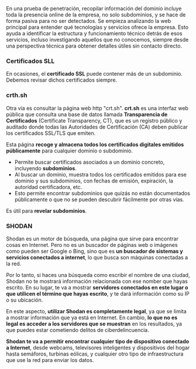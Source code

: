 
En una prueba de penetración, recopilar información del dominio incluye toda la presencia online de la empresa, no solo subdominios, y se hace de forma pasiva para no ser detectados. Se empieza analizando la web principal para entender qué tecnologías y servicios ofrece la empresa. Esto ayuda a identificar la estructura y funcionamiento técnico detrás de esos servicios, incluso investigando aquellos que no conocemos, siempre desde una perspectiva técnica para obtener detalles útiles sin contacto directo.

### Certificados SLL
En ocasiones, el **certificado SSL** puede contener más de un subdominio. Debemos revisar dichos certificados siempre.

### crth.sh
Otra vía es consultar la página web http "crt.sh".
**crt.sh** es una interfaz web pública que consulta una base de datos llamada **Transparencia de Certificados** (Certificate Transparency, CT), que es un registro público y auditado donde todas las Autoridades de Certificación (CA) deben publicar los certificados SSL/TLS que emiten.

Esta página **recoge y almacena todos los certificados digitales emitidos públicamente** para cualquier dominio o subdominio.
- Permite buscar certificados asociados a un dominio concreto, incluyendo **subdominios**.
- Al buscar un dominio, muestra todos los certificados emitidos para ese dominio y sus subdominios, con fechas de emisión, expiración, la autoridad certificadora, etc.
- Esto permite encontrar subdominios que quizás no están documentados públicamente o que no se pueden descubrir fácilmente por otras vías.

Es útil para **revelar  subdominios**.

### SHODAN
Shodan es un motor de búsqueda, una página que sirve para encontrar cosas en Internet. Pero no es un buscador de páginas web o imágenes como pueden ser Google o Bing, sino que es **un buscador de sistemas y servicios conectados a internet**, lo que busca son máquinas conectadas a la red.

Por lo tanto, si haces una búsqueda como escribir el nombre de una ciudad, Shodan no te mostrará información relacionada con ese nomber que hayas escrito. En su lugar, te va a mostrar **servidores conectados en este lugar o que utilicen el término que hayas escrito**, y te dará información como su IP o su ubicación.

En este aspecto, **utilizar Shodan es completamente legal**, ya que se limita a mostrar información que ya está en Internet. En cambio, **lo que no es legal es acceder a los servidores que se muestran** en los resultados, ya que puedes estar cometiendo delitos de ciberdelincuencia.

**Shodan te va a permitir encontrar cualquier tipo de dispositivo conectado a Internet**, desde webcams, televisores inteligentes y dispositivos del hogar hasta semáforos, turbinas eólicas, y cualquier otro tipo de infraestructura que use la red para enviar los datos. 

